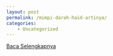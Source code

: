 ```yaml
---
layout: post
permalink: /mimpi-darah-haid-artinya/
categories:
    - Uncategorized
---
```


[Baca Selengkapnya](/08)